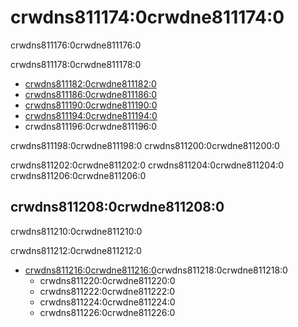 # crwdns811174:0crwdne811174:0

<p class="description">crwdns811176:0crwdne811176:0</p>

crwdns811178:0crwdne811178:0

- [crwdns811182:0crwdne811182:0](crwdns811180:0crwdne811180:0)
- [crwdns811186:0crwdne811186:0](crwdns811184:0crwdne811184:0)
- [crwdns811190:0crwdne811190:0](crwdns811188:0crwdne811188:0)
- [crwdns811194:0crwdne811194:0](crwdns811192:0crwdne811192:0)
- crwdns811196:0crwdne811196:0

crwdns811198:0crwdne811198:0 crwdns811200:0crwdne811200:0

crwdns811202:0crwdne811202:0 crwdns811204:0crwdne811204:0 crwdns811206:0crwdne811206:0

## crwdns811208:0crwdne811208:0

crwdns811210:0crwdne811210:0

crwdns811212:0crwdne811212:0

- [crwdns811216:0crwdne811216:0](crwdns811214:0crwdne811214:0)crwdns811218:0crwdne811218:0 
  - crwdns811220:0crwdne811220:0
  - crwdns811222:0crwdne811222:0
  - crwdns811224:0crwdne811224:0
  - crwdns811226:0crwdne811226:0